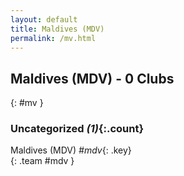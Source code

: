 ```yaml
---
layout: default
title: Maldives (MDV)
permalink: /mv.html
---
```



## Maldives (MDV) - 0 Clubs
{: #mv }









### Uncategorized _(1)_{:.count}


Maldives  (MDV)  _#mdv_{: .key} <br>
{: .team #mdv }


 

